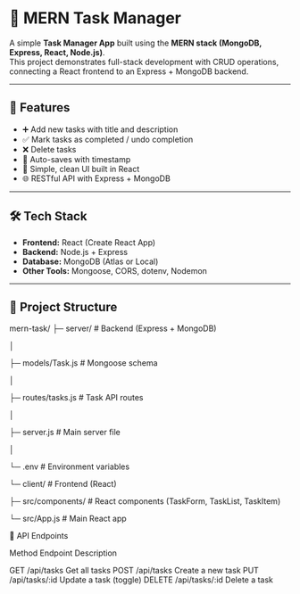 # 📝 MERN Task Manager

A simple **Task Manager App** built using the **MERN stack (MongoDB, Express, React, Node.js)**.  
This project demonstrates full-stack development with CRUD operations, connecting a React frontend to an Express + MongoDB backend.

---

## 🚀 Features
- ➕ Add new tasks with title and description  
- ✅ Mark tasks as completed / undo completion  
- ❌ Delete tasks  
- 📅 Auto-saves with timestamp  
- 🎨 Simple, clean UI built in React  
- 🌐 RESTful API with Express + MongoDB  

---

## 🛠️ Tech Stack
- **Frontend:** React (Create React App)  
- **Backend:** Node.js + Express  
- **Database:** MongoDB (Atlas or Local)  
- **Other Tools:** Mongoose, CORS, dotenv, Nodemon  

---

## 📂 Project Structure



mern-task/ 
├─ server/               # Backend (Express + MongoDB)

│  

├─ models/Task.js     # Mongoose schema 

│ 

├─ routes/tasks.js    # Task API routes

│ 

├─ server.js          # Main server file 

│  

└─ .env               # Environment variables 

└─ client/               # Frontend (React)

├─ src/components/    # React components (TaskForm, TaskList, TaskItem) 

└─ src/App.js         # Main React app


📌 API Endpoints

Method	Endpoint	Description

GET	/api/tasks	Get all tasks
POST	/api/tasks	Create a new task
PUT	/api/tasks/:id	Update a task (toggle)
DELETE	/api/tasks/:id	Delete a task



